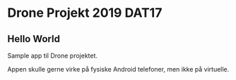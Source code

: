 # Drone Projekt 2019 DAT17
## Hello World
Sample app til Drone projektet.

Appen skulle gerne virke på fysiske Android telefoner, men ikke på virtuelle.
